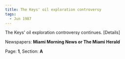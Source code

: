 ```yaml
---  
title: The Keys' oil exploration controversy  
tags:  
  - Jun 1987  
---  
```

  
The Keys' oil exploration controversy continues. [Details]  
  
Newspapers: **Miami Morning News or The Miami Herald**  
  
Page: **1**, Section: **A** 
